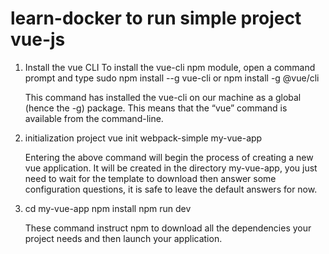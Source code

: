 # learn-docker to run simple project vue-js

1.  Install the vue CLI
    To install the vue-cli npm module, open a command prompt and type sudo npm install --g vue-cli or npm install -g @vue/cli

    This command has installed the vue-cli on our machine as a global (hence the -g) package. This means that the “vue” command is available from the command-line. 

2.  initialization project
    vue init webpack-simple my-vue-app

    Entering the above command will begin the process of creating a new vue application. It will be created in the directory my-vue-app, you just need to wait for the template to download then answer some configuration questions, it is safe to leave the default answers for now.

3.  cd my-vue-app
    npm install
    npm run dev

    These command instruct npm to download all the dependencies your project needs and then launch your application. 
